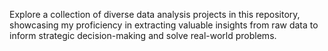 Explore a collection of diverse data analysis projects in this repository, showcasing my proficiency in extracting valuable insights from raw data to inform strategic decision-making and solve real-world problems.
